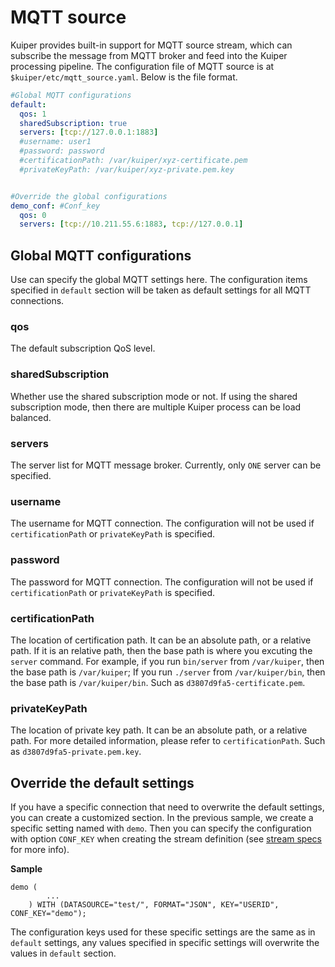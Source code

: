 # MQTT source 

Kuiper provides built-in support for MQTT source stream, which can subscribe the message from MQTT broker and feed into the Kuiper processing pipeline.  The configuration file of MQTT source is at ``$kuiper/etc/mqtt_source.yaml``. Below is the file format.

```yaml
#Global MQTT configurations
default:
  qos: 1
  sharedSubscription: true
  servers: [tcp://127.0.0.1:1883]
  #username: user1
  #password: password
  #certificationPath: /var/kuiper/xyz-certificate.pem
  #privateKeyPath: /var/kuiper/xyz-private.pem.key


#Override the global configurations
demo_conf: #Conf_key
  qos: 0
  servers: [tcp://10.211.55.6:1883, tcp://127.0.0.1]

```

## Global MQTT configurations

Use can specify the global MQTT settings here. The configuration items specified in ``default`` section will be taken as default settings for all MQTT connections. 

### qos

The default subscription QoS level.

### sharedSubscription

Whether use the shared subscription mode or not. If using the shared subscription mode, then there are multiple Kuiper process can be load balanced.

### servers

The server list for MQTT message broker. Currently, only ``ONE`` server can be specified.

### username

The username for MQTT connection. The configuration will not be used if ``certificationPath`` or ``privateKeyPath`` is specified.

### password

The password for MQTT connection. The configuration will not be used if ``certificationPath`` or ``privateKeyPath`` is specified.

### certificationPath

The location of certification path. It can be an absolute path, or a relative path. If it is an relative path, then the base path is where you excuting the ``server`` command. For example, if you run ``bin/server`` from ``/var/kuiper``, then the base path is ``/var/kuiper``; If you run ``./server`` from ``/var/kuiper/bin``, then the base path is ``/var/kuiper/bin``.  Such as  ``d3807d9fa5-certificate.pem``.

### privateKeyPath

The location of private key path. It can be an absolute path, or a relative path.  For more detailed information, please refer to ``certificationPath``. Such as ``d3807d9fa5-private.pem.key``.

## Override the default settings

If you have a specific connection that need to overwrite the default settings, you can create a customized section. In the previous sample, we create a specific setting named with ``demo``.  Then you can specify the configuration with option ``CONF_KEY`` when creating the stream definition (see [stream specs](../../sqls/streams.md) for more info).

**Sample**

```
demo (
		...
	) WITH (DATASOURCE="test/", FORMAT="JSON", KEY="USERID", CONF_KEY="demo");
```

The configuration keys used for these specific settings are the same as in ``default`` settings, any values specified in specific settings will overwrite the values in ``default`` section.

